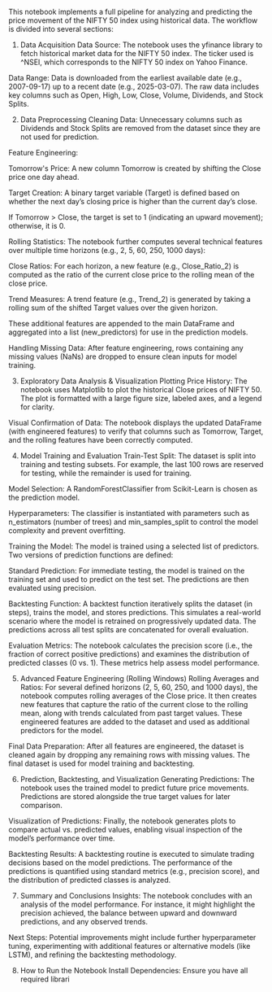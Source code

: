 This notebook implements a full pipeline for analyzing and predicting the price movement of the NIFTY 50 index using historical data. The workflow is divided into several sections:

1. Data Acquisition
Data Source:
The notebook uses the yfinance library to fetch historical market data for the NIFTY 50 index.
The ticker used is ^NSEI, which corresponds to the NIFTY 50 index on Yahoo Finance.

Data Range:
Data is downloaded from the earliest available date (e.g., 2007-09-17) up to a recent date (e.g., 2025-03-07).
The raw data includes key columns such as Open, High, Low, Close, Volume, Dividends, and Stock Splits.

2. Data Preprocessing
Cleaning Data:
Unnecessary columns such as Dividends and Stock Splits are removed from the dataset since they are not used for prediction.

Feature Engineering:

Tomorrow's Price:
A new column Tomorrow is created by shifting the Close price one day ahead.

Target Creation:
A binary target variable (Target) is defined based on whether the next day’s closing price is higher than the current day’s close.

If Tomorrow > Close, the target is set to 1 (indicating an upward movement); otherwise, it is 0.

Rolling Statistics:
The notebook further computes several technical features over multiple time horizons (e.g., 2, 5, 60, 250, 1000 days):

Close Ratios:
For each horizon, a new feature (e.g., Close_Ratio_2) is computed as the ratio of the current close price to the rolling mean of the close price.

Trend Measures:
A trend feature (e.g., Trend_2) is generated by taking a rolling sum of the shifted Target values over the given horizon.

These additional features are appended to the main DataFrame and aggregated into a list (new_predictors) for use in the prediction models.

Handling Missing Data:
After feature engineering, rows containing any missing values (NaNs) are dropped to ensure clean inputs for model training.

3. Exploratory Data Analysis & Visualization
Plotting Price History:
The notebook uses Matplotlib to plot the historical Close prices of NIFTY 50. The plot is formatted with a large figure size, labeled axes, and a legend for clarity.

Visual Confirmation of Data:
The notebook displays the updated DataFrame (with engineered features) to verify that columns such as Tomorrow, Target, and the rolling features have been correctly computed.

4. Model Training and Evaluation
Train-Test Split:
The dataset is split into training and testing subsets. For example, the last 100 rows are reserved for testing, while the remainder is used for training.

Model Selection:
A RandomForestClassifier from Scikit-Learn is chosen as the prediction model.

Hyperparameters:
The classifier is instantiated with parameters such as n_estimators (number of trees) and min_samples_split to control the model complexity and prevent overfitting.

Training the Model:
The model is trained using a selected list of predictors. Two versions of prediction functions are defined:

Standard Prediction:
For immediate testing, the model is trained on the training set and used to predict on the test set. The predictions are then evaluated using precision.

Backtesting Function:
A backtest function iteratively splits the dataset (in steps), trains the model, and stores predictions. This simulates a real-world scenario where the model is retrained on progressively updated data. The predictions across all test splits are concatenated for overall evaluation.

Evaluation Metrics:
The notebook calculates the precision score (i.e., the fraction of correct positive predictions) and examines the distribution of predicted classes (0 vs. 1). These metrics help assess model performance.

5. Advanced Feature Engineering (Rolling Windows)
Rolling Averages and Ratios:
For several defined horizons (2, 5, 60, 250, and 1000 days), the notebook computes rolling averages of the Close price.
It then creates new features that capture the ratio of the current close to the rolling mean, along with trends calculated from past target values.
These engineered features are added to the dataset and used as additional predictors for the model.

Final Data Preparation:
After all features are engineered, the dataset is cleaned again by dropping any remaining rows with missing values. The final dataset is used for model training and backtesting.

6. Prediction, Backtesting, and Visualization
Generating Predictions:
The notebook uses the trained model to predict future price movements. Predictions are stored alongside the true target values for later comparison.

Visualization of Predictions:
Finally, the notebook generates plots to compare actual vs. predicted values, enabling visual inspection of the model’s performance over time.

Backtesting Results:
A backtesting routine is executed to simulate trading decisions based on the model predictions. The performance of the predictions is quantified using standard metrics (e.g., precision score), and the distribution of predicted classes is analyzed.

7. Summary and Conclusions
Insights:
The notebook concludes with an analysis of the model performance. For instance, it might highlight the precision achieved, the balance between upward and downward predictions, and any observed trends.

Next Steps:
Potential improvements might include further hyperparameter tuning, experimenting with additional features or alternative models (like LSTM), and refining the backtesting methodology.

8. How to Run the Notebook
Install Dependencies:
Ensure you have all required librari
